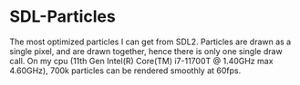 # SDL-Particles

The most optimized particles I can get from SDL2.
Particles are drawn as a single pixel, and are drawn together, hence there is only one single draw call.
On my cpu (11th Gen Intel(R) Core(TM) i7-11700T @ 1.40GHz max 4.60GHz), 700k particles can be rendered smoothly at 60fps.
